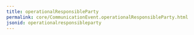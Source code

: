 ```yaml
---
title: operationalResponsibleParty
permalink: core/CommunicationEvent.operationalResponsibleParty.html
jsonid: operationalresponsibleparty
---
```

